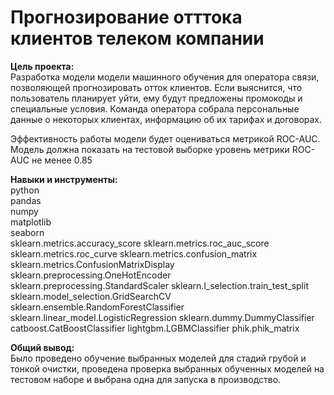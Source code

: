 # Прогнозирование отттока клиентов телеком компании

**Цель проекта:**  
Разработка модели модели машинного обучения для оператора связи, позволяющей прогнозировать отток клиентов.
Если выяснится, что пользователь планирует уйти, ему будут предложены промокоды и специальные условия.
Команда оператора собрала персональные данные о некоторых клиентах, информацию об их тарифах и договорах.

Эффективность работы модели будет оцениваться метрикой ROC-AUC.
Модель должна показать на тестовой выборке уровень метрики ROC-AUC не менее 0.85

**Навыки и инструменты:**  
python  
pandas  
numpy  
matplotlib  
seaborn  
sklearn.metrics.accuracy_score
sklearn.metrics.roc_auc_score
sklearn.metrics.roc_curve
sklearn.metrics.confusion_matrix
sklearn.metrics.ConfusionMatrixDisplay
sklearn.preprocessing.OneHotEncoder
sklearn.preprocessing.StandardScaler
sklearn.l_selection.train_test_split
sklearn.model_selection.GridSearchCV
sklearn.ensemble.RandomForestClassifier
sklearn.linear_model.LogisticRegression
sklearn.dummy.DummyClassifier
catboost.CatBoostClassifier
lightgbm.LGBMClassifier
phik.phik_matrix

**Общий вывод:**  
Было проведено обучение выбранных моделей для стадий грубой и тонкой очистки, проведена проверка выбранных обученных моделей на тестовом наборе и выбрана одна для запуска в производство.
